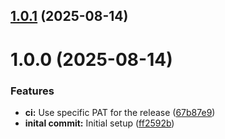 ## [1.0.1](https://github.com/abuhamza/tideways-mcp-server/compare/v1.0.0...v1.0.1) (2025-08-14)

# 1.0.0 (2025-08-14)


### Features

* **ci:** Use specific PAT for the release ([67b87e9](https://github.com/abuhamza/tideways-mcp-server/commit/67b87e9985cd9a2aa697477ccea58d386aa14f41))
* **inital commit:** Initial setup ([ff2592b](https://github.com/abuhamza/tideways-mcp-server/commit/ff2592b8c670f722bd78dcec880fd539daa33ce3))
